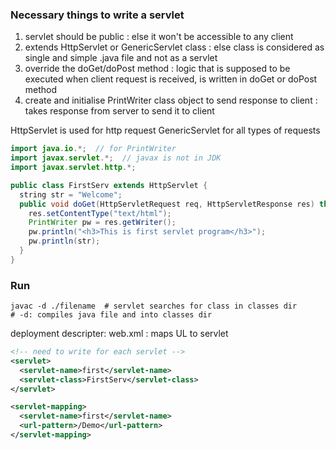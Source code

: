 ### Necessary things to write a servlet
1. servlet should be public : else it won't be accessible to any client
2. extends HttpServlet or GenericServlet class : else class is considered as single and simple .java file and not as a servlet
3. override the doGet/doPost method : logic that is supposed to be executed when client request is received, is written in doGet or doPost method
4. create and initialise PrintWriter class object to send response to client : takes response from server to send it to client

HttpServlet is used for http request
GenericServlet for all types of requests

```java
import java.io.*;  // for PrintWriter
import javax.servlet.*;  // javax is not in JDK
import javax.servlet.http.*;

public class FirstServ extends HttpServlet {
  string str = "Welcome";
  public void doGet(HttpServletRequest req, HttpServletResponse res) throws IOException, ServletException {
    res.setContentType("text/html");
    PrintWriter pw = res.getWriter();
    pw.println("<h3>This is first servlet program</h3>");
    pw.println(str);
  }
}
```

### Run
```shell
javac -d ./filename  # servlet searches for class in classes dir
# -d: compiles java file and into classes dir
```

deployment descripter: web.xml : maps UL to servlet

```xml
<!-- need to write for each servlet -->
<servlet>
  <servlet-name>first</servlet-name>
  <servlet-class>FirstServ</servlet-class>
</servlet>

<servlet-mapping>
  <servlet-name>first</servlet-name>
  <url-pattern>/Demo</url-pattern>
</servlet-mapping>
```
